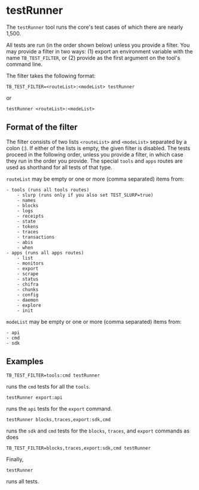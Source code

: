 # testRunner

The `testRunner` tool runs the core's test cases of which there are nearly 1,500.

All tests are run (in the order shown below) unless you provide a filter. You may provide a filter in two ways: (1) export an environment variable with the name `TB_TEST_FILTER`, or (2) provide as the first argument on the tool's command line.

The filter takes the following format:

```[bash]
TB_TEST_FILTER=<routeList>:<modeList> testRunner
```

or

```[bash]
testRunner <routeList>:<modeList>
```

## Format of the filter

The filter consists of two lists `<routeList>` and `<modeList>` separated by a colon (:). If either of the lists is empty, the given filter is disabled. The tests proceed in the following order, unless you provide a filter, in which case they run in the order you provide. The special `tools` and `apps` routes are used as shorthand for all tests of that type.

`routeList` may be empty or one or more (comma separated) items from:

```[bash]
- tools (runs all tools routes)
    - slurp (runs only if you also set TEST_SLURP=true)
    - names
    - blocks
    - logs
    - receipts
    - state
    - tokens
    - traces
    - transactions
    - abis
    - when
- apps (runs all apps routes)
    - list
    - monitors
    - export
    - scrape
    - status
    - chifra
    - chunks
    - config
    - daemon
    - explore
    - init
```

`modeList` may be empty or one or more (comma separated) items from:

```[bash]
- api
- cmd
- sdk
```

## Examples

```[bash]
TB_TEST_FILTER=tools:cmd testRunner
```

runs the `cmd` tests for all the `tools`.

```[bash]
testRunner export:api
```

runs the `api` tests for the `export` command.

```[bash]
testRunner blocks,traces,export:sdk,cmd
```

runs the `sdk` and `cmd` tests for the `blocks`, `traces`, and `export` commands as does

```[bash]
TB_TEST_FILTER=blocks,traces,export:sdk,cmd testRunner
```

Finally,

```[bash]
testRunner
```

runs all tests.
